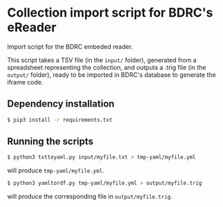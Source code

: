 # Collection import script for BDRC's eReader

Import script for the BDRC embeded reader.

This script takes a TSV file (in the `input/` folder), generated from a spreadsheet representing the collection, and outputs a .trig file (in the `output/` folder), ready to be imported in BDRC's database to generate the iframe code.

## Dependency installation

```sh
$ pip3 install -r requirements.txt
```

## Running the scripts

```sh
$ python3 txttoyaml.py input/myfile.txt > tmp-yaml/myfile.yml
```

will produce `tmp-yaml/myfile.yml`.


```sh
$ python3 yamltordf.py tmp-yaml/myfile.yml > output/myfile.trig
```

will produce the corresponding file in `output/myfile.trig`.